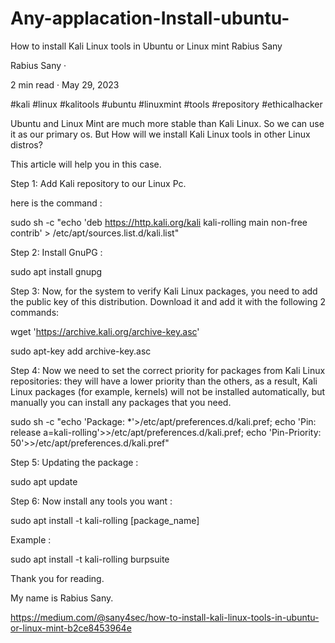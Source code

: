 # Any-applacation-Install-ubuntu-


How to install Kali Linux tools in Ubuntu or Linux mint
Rabius Sany

Rabius Sany
·

2 min read
·
May 29, 2023

#kali #linux #kalitools #ubuntu #linuxmint #tools #repository #ethicalhacker

Ubuntu and Linux Mint are much more stable than Kali Linux. So we can use it as our primary os. But How will we install Kali Linux tools in other Linux distros?

This article will help you in this case.

Step 1: Add Kali repository to our Linux Pc.

here is the command :

sudo sh -c "echo 'deb https://http.kali.org/kali kali-rolling main non-free contrib' > /etc/apt/sources.list.d/kali.list"

Step 2: Install GnuPG :

sudo apt install gnupg

Step 3: Now, for the system to verify Kali Linux packages, you need to add the public key of this distribution. Download it and add it with the following 2 commands:

wget 'https://archive.kali.org/archive-key.asc'

sudo apt-key add archive-key.asc

Step 4: Now we need to set the correct priority for packages from Kali Linux repositories: they will have a lower priority than the others, as a result, Kali Linux packages (for example, kernels) will not be installed automatically, but manually you can install any packages that you need.

sudo sh -c "echo 'Package: *'>/etc/apt/preferences.d/kali.pref; echo 'Pin: release a=kali-rolling'>>/etc/apt/preferences.d/kali.pref; echo 'Pin-Priority: 50'>>/etc/apt/preferences.d/kali.pref"

Step 5: Updating the package :

sudo apt update

Step 6: Now install any tools you want :

sudo apt install -t kali-rolling [package_name]

Example :

sudo apt install -t kali-rolling burpsuite

Thank you for reading.

My name is Rabius Sany.


https://medium.com/@sany4sec/how-to-install-kali-linux-tools-in-ubuntu-or-linux-mint-b2ce8453964e
